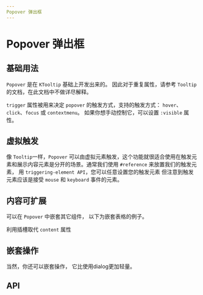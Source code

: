 ```yaml
---
Popover 弹出框
---
```


# Popover 弹出框

## 基础用法

`Popover` 是在 `KTooltip` 基础上开发出来的。 因此对于重复属性，请参考 `Tooltip` 的文档，在此文档中不做详尽解释。

`trigger` 属性被用来决定 `popover` 的触发方式，支持的触发方式： `hover`、`click`、`focus` 或 `contextmenu`。 如果你想手动控制它，可以设置 `:visible` 属性。

<preview path="./def.vue" />

## 虚拟触发

像 `Tooltip`一样，`Popover` 可以由虚拟元素触发，这个功能就很适合使用在触发元素和展示内容元素是分开的场景。通常我们使用 `#reference` 来放置我们的触发元素， 用 `triggering-element API`，您可以任意设置您的触发元素 但注意到触发元素应该是接受 `mouse` 和 `keyboard` 事件的元素。

<preview path="./virtualPopover.vue" />

## 内容可扩展

可以在 `Popover` 中嵌套其它组件， 以下为嵌套表格的例子。

利用插槽取代 `content` 属性

<preview path="./slotContent.vue" />

## 嵌套操作

当然，你还可以嵌套操作， 它比使用dialog更加轻量。

<preview path="./nestedPopover.vue" />

## API

<API src="./popover.json" lang="zh"></API>

